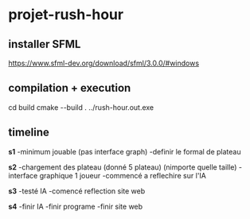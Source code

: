# projet-rush-hour


## installer SFML
https://www.sfml-dev.org/download/sfml/3.0.0/#windows

## compilation + execution
cd build
cmake --build .
../rush-hour.out.exe

## timeline



**s1**
-minimum jouable (pas interface graph)
-definir le formal de plateau

**s2**
-chargement des plateau  (donné 5 plateau) (nimporte quelle taille)
-interface graphique 1 joueur
-commencé a reflechire sur l'IA

**s3**
-testé IA
-comencé reflection site web

**s4**
-finir IA
-finir programe
-finir site web

